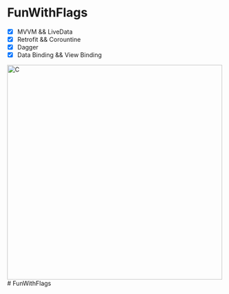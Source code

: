 # FunWithFlags

* [X] MVVM && LiveData
* [X] Retrofit && Corountine
* [X] Dagger
* [X] Data Binding && View Binding

<img src="https://i.imgur.com/JnJmgU3.png" width="500" title='Countries' alt='C' />
# FunWithFlags
